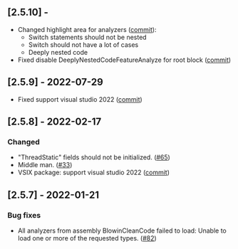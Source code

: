 ## [2.5.10] -

- Changed highlight area for analyzers ([commit](https://github.com/blowin/BlowinCleanCode/commit/61d645eb876db1ac1b96ee3945f9513d916619d7)):
  - Switch statements should not be nested
  - Switch should not have a lot of cases
  - Deeply nested code
- Fixed disable DeeplyNestedCodeFeatureAnalyze for root block ([commit](https://github.com/blowin/BlowinCleanCode/commit/abbb40aea9d00f1f6abac00fe3ee55a34198aade))

## [2.5.9] - 2022-07-29

- Fixed support visual studio 2022 ([commit](https://github.com/blowin/BlowinCleanCode/commit/52cfadc8f6e34d693040c4c0fcedd1c620ce648d))

## [2.5.8] - 2022-02-17

### Changed

- "ThreadStatic" fields should not be initialized. ([#65](https://github.com/blowin/BlowinCleanCode/issues/65))
- Middle man. ([#33](https://github.com/blowin/BlowinCleanCode/issues/33))
- VSIX package: support visual studio 2022 ([commit](https://github.com/blowin/BlowinCleanCode/commit/271127652f3ed28934a486e9c4450b9062451ced))

## [2.5.7] - 2022-01-21

### Bug fixes

- All analyzers from assembly BlowinCleanCode failed to load: Unable to load one or more of the requested types. ([#82](https://github.com/blowin/BlowinCleanCode/issues/82))
